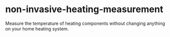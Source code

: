# non-invasive-heating-measurement
Measure the temperature of heating components without changing anything on your home heating system.
